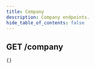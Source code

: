 ```yaml
---
title: Company
description: Company endpoints.
hide_table_of_contents: false
---
```


## **GET** /company

```graphql
{}
```
